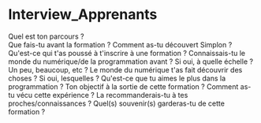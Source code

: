 # Interview_Apprenants

Quel est ton parcours ?<br />
Que fais-tu avant la formation ?
Comment as-tu découvert Simplon ?
Qu'est-ce qui t'as poussé à t'inscrire à une formation ?
Connaissais-tu le monde du numérique/de la programmation avant ? Si oui, à quelle échelle ? Un peu, beaucoup, etc ?
Le monde du numérique t'as fait découvrir des choses ? Si oui, lesquelles ?
Qu'est-ce que tu aimes le plus dans la programmation ?
Ton objectif à la sortie de cette formation ?
Comment as-tu vécu cette expérience ? La recommanderais-tu à tes proches/connaissances ?
Quel(s) souvenir(s) garderas-tu de cette formation ?
    
